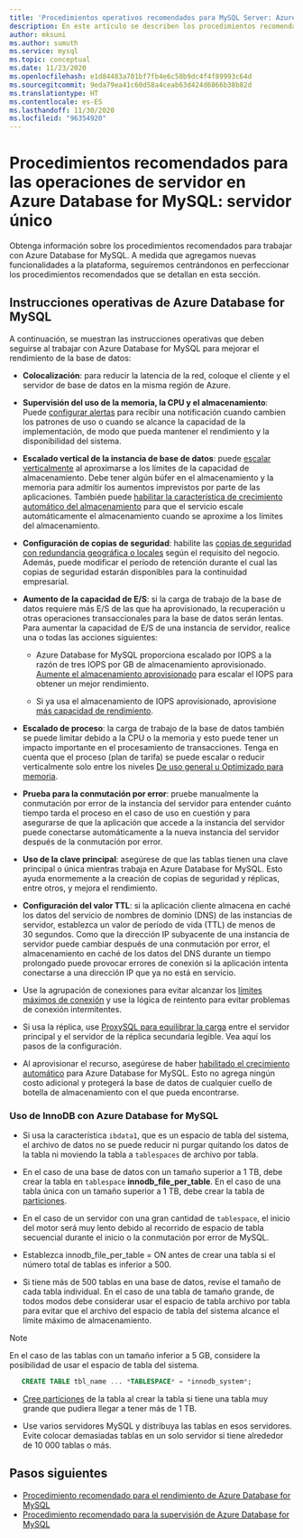 ```yaml
---
title: 'Procedimientos operativos recomendados para MySQL Server: Azure Database for MySQL'
description: En este artículo se describen los procedimientos recomendados para operar una base de datos MySQL en Azure.
author: mksuni
ms.author: sumuth
ms.service: mysql
ms.topic: conceptual
ms.date: 11/23/2020
ms.openlocfilehash: e1d84483a701bf7fb4e6c50b9dc4f4f89993c64d
ms.sourcegitcommit: 9eda79ea41c60d58a4ceab63d424d6866b38b82d
ms.translationtype: HT
ms.contentlocale: es-ES
ms.lasthandoff: 11/30/2020
ms.locfileid: "96354920"
---
```

# <a name="best-practices-for-server-operations-on-azure-database-for-mysql--single-server"></a>Procedimientos recomendados para las operaciones de servidor en Azure Database for MySQL: servidor único

Obtenga información sobre los procedimientos recomendados para trabajar con Azure Database for MySQL. A medida que agregamos nuevas funcionalidades a la plataforma, seguiremos centrándonos en perfeccionar los procedimientos recomendados que se detallan en esta sección.

## <a name="azure-database-for-mysql-operational-guidelines"></a>Instrucciones operativas de Azure Database for MySQL 

A continuación, se muestran las instrucciones operativas que deben seguirse al trabajar con Azure Database for MySQL para mejorar el rendimiento de la base de datos: 

* **Colocalización**: para reducir la latencia de la red, coloque el cliente y el servidor de base de datos en la misma región de Azure.

* **Supervisión del uso de la memoria, la CPU y el almacenamiento**: Puede [configurar alertas](howto-alert-on-metric.md) para recibir una notificación cuando cambien los patrones de uso o cuando se alcance la capacidad de la implementación, de modo que pueda mantener el rendimiento y la disponibilidad del sistema. 

* **Escalado vertical de la instancia de base de datos**: puede [escalar verticalmente](howto-create-manage-server-portal.md) al aproximarse a los límites de la capacidad de almacenamiento. Debe tener algún búfer en el almacenamiento y la memoria para admitir los aumentos imprevistos por parte de las aplicaciones. También puede [habilitar la característica de crecimiento automático del almacenamiento](howto-auto-grow-storage-portal.md) para que el servicio escale automáticamente el almacenamiento cuando se aproxime a los límites del almacenamiento. 

* **Configuración de copias de seguridad**: habilite las [copias de seguridad con redundancia geográfica o locales](howto-restore-server-portal.md#set-backup-configuration) según el requisito del negocio. Además, puede modificar el período de retención durante el cual las copias de seguridad estarán disponibles para la continuidad empresarial. 

* **Aumento de la capacidad de E/S**: si la carga de trabajo de la base de datos requiere más E/S de las que ha aprovisionado, la recuperación u otras operaciones transaccionales para la base de datos serán lentas. Para aumentar la capacidad de E/S de una instancia de servidor, realice una o todas las acciones siguientes: 

    * Azure Database for MySQL proporciona escalado por IOPS a la razón de tres IOPS por GB de almacenamiento aprovisionado. [Aumente el almacenamiento aprovisionado](howto-create-manage-server-portal.md#scale-storage-up) para escalar el IOPS para obtener un mejor rendimiento. 

    * Si ya usa el almacenamiento de IOPS aprovisionado, aprovisione [más capacidad de rendimiento](howto-create-manage-server-portal.md#scale-storage-up). 

* **Escalado de proceso**: la carga de trabajo de la base de datos también se puede limitar debido a la CPU o la memoria y esto puede tener un impacto importante en el procesamiento de transacciones. Tenga en cuenta que el proceso (plan de tarifa) se puede escalar o reducir verticalmente solo entre los niveles [De uso general u Optimizado para memoria](concepts-pricing-tiers.md). 

* **Prueba para la conmutación por error**: pruebe manualmente la conmutación por error de la instancia del servidor para entender cuánto tiempo tarda el proceso en el caso de uso en cuestión y para asegurarse de que la aplicación que accede a la instancia del servidor puede conectarse automáticamente a la nueva instancia del servidor después de la conmutación por error.

* **Uso de la clave principal**: asegúrese de que las tablas tienen una clave principal o única mientras trabaja en Azure Database for MySQL. Esto ayuda enormemente a la creación de copias de seguridad y réplicas, entre otros, y mejora el rendimiento.

* **Configuración del valor TTL**: si la aplicación cliente almacena en caché los datos del servicio de nombres de dominio (DNS) de las instancias de servidor, establezca un valor de período de vida (TTL) de menos de 30 segundos. Como que la dirección IP subyacente de una instancia de servidor puede cambiar después de una conmutación por error, el almacenamiento en caché de los datos del DNS durante un tiempo prolongado puede provocar errores de conexión si la aplicación intenta conectarse a una dirección IP que ya no está en servicio.

* Use la agrupación de conexiones para evitar alcanzar los [límites máximos de conexión](concepts-server-parameters.md#max_connections) y use la lógica de reintento para evitar problemas de conexión intermitentes. 

* Si usa la réplica, use [ProxySQL para equilibrar la carga](https://techcommunity.microsoft.com/t5/azure-database-for-mysql/scaling-an-azure-database-for-mysql-workload-running-on/ba-p/1105847) entre el servidor principal y el servidor de la réplica secundaria legible. Vea aquí los pasos de la configuración. </br> 

* Al aprovisionar el recurso, asegúrese de haber [habilitado el crecimiento automático](howto-auto-grow-storage-portal.md) para Azure Database for MySQL. Esto no agrega ningún costo adicional y protegerá la base de datos de cualquier cuello de botella de almacenamiento con el que pueda encontrarse. </br> 


### <a name="using-innodb-with-azure-database-for-mysql"></a>Uso de InnoDB con Azure Database for MySQL

*   Si usa la característica `ibdata1`, que es un espacio de tabla del sistema, el archivo de datos no se puede reducir ni purgar quitando los datos de la tabla ni moviendo la tabla a `tablespaces` de archivo por tabla.

* En el caso de una base de datos con un tamaño superior a 1 TB, debe crear la tabla en `tablespace` **innodb_file_per_table**. En el caso de una tabla única con un tamaño superior a 1 TB, debe crear la tabla de [particiones](https://dev.mysql.com/doc/refman/5.7/en/partitioning.html).

*   En el caso de un servidor con una gran cantidad de `tablespace`, el inicio del motor será muy lento debido al recorrido de espacio de tabla secuencial durante el inicio o la conmutación por error de MySQL. 

* Establezca innodb_file_per_table = ON antes de crear una tabla si el número total de tablas es inferior a 500.

* Si tiene más de 500 tablas en una base de datos, revise el tamaño de cada tabla individual. En el caso de una tabla de tamaño grande, de todos modos debe considerar usar el espacio de tabla archivo por tabla para evitar que el archivo del espacio de tabla del sistema alcance el límite máximo de almacenamiento.

> [!NOTE]
> En el caso de las tablas con un tamaño inferior a 5 GB, considere la posibilidad de usar el espacio de tabla del sistema. 
> ```sql
>    CREATE TABLE tbl_name ... *TABLESPACE* = *innodb_system*;
> ```

* [Cree particiones](https://dev.mysql.com/doc/refman/5.7/en/partitioning.html) de la tabla al crear la tabla si tiene una tabla muy grande que pudiera llegar a tener más de 1 TB.

* Use varios servidores MySQL y distribuya las tablas en esos servidores. Evite colocar demasiadas tablas en un solo servidor si tiene alrededor de 10 000 tablas o más. 

## <a name="next-steps"></a>Pasos siguientes
- [Procedimiento recomendado para el rendimiento de Azure Database for MySQL](concept-performance-best-practices.md)
- [Procedimiento recomendado para la supervisión de Azure Database for MySQL](concept-monitoring-best-practices.md)
